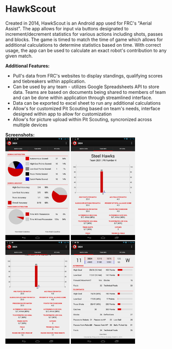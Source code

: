 HawkScout
========

Created in 2014, HawkScout is an Android app used for FRC's "Aerial Assist". The app allows for input via buttons designated to increment/decrement statistics for various actions including shots, passes and blocks. The game is timed to match the time of game which allows for additional calculations to determine statistics based on time. With correct usage, the app can be used to calculate an exact robot's contribution to any given match. 

**Additional Features:**
* Pull's data from FRC's websites to display standings, qualifying scores and tiebreakers within application.
* Can be used by any team - utilizes Google Spreadsheets API to store data. Teams are based on documents being shared to members of team and can be done within application through streamlined interface. 
* Data can be exported to excel sheet to run any additional calculations
* Allow's for customized Pit Scouting based on team's needs, interface designed within app to allow for customization
* Allow's for picture upload within Pit Scouting, syncronized across multiple devices

**Screenshots:**<br>
<img src="/images/screenshot1.png" alt="alt text" width="200">
<img src="/images/screenshot2.png" alt="alt text" width="200">
<img src="/images/screenshot3.png" alt="alt text" width="200">
<img src="/images/screenshot4.png" alt="alt text" width="200">
